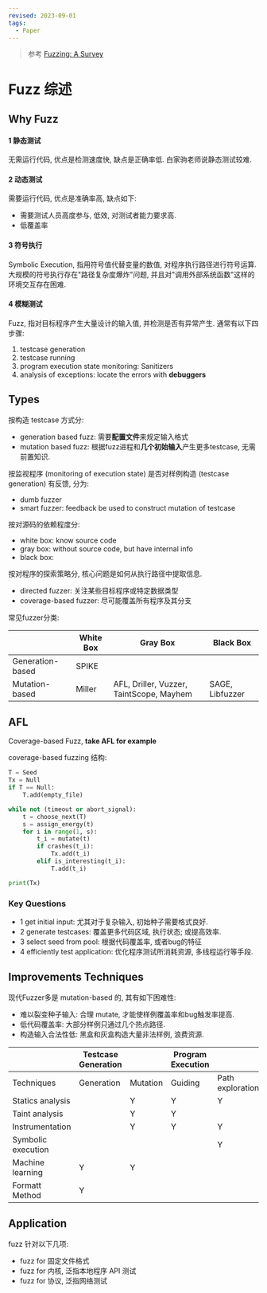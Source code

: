 ```yaml
---
revised: 2023-09-01
tags:
  - Paper
---
```

> 参考 [Fuzzing: A Survey](../../../paper/Fuzzing%20a%20survey.pdf)

# Fuzz 综述

## Why Fuzz

#### 1 静态测试 

无需运行代码, 优点是检测速度快, 缺点是正确率低. 白家驹老师说静态测试较难.

#### 2 动态测试

需要运行代码, 优点是准确率高, 缺点如下:
- 需要测试人员高度参与, 低效, 对测试者能力要求高.
- 低覆盖率

#### 3 符号执行

Symbolic Execution, 指用符号值代替变量的数值, 对程序执行路径进行符号运算. 大规模的符号执行存在"路径复杂度爆炸"问题, 并且对"调用外部系统函数"这样的环境交互存在困难.

#### 4 模糊测试

Fuzz, 指对目标程序产生大量设计的输入值, 并检测是否有异常产生. 通常有以下四步骤:
1. testcase generation
2. testcase running
3. program execution state monitoring: Sanitizers
4. analysis of exceptions: locate the errors with **debuggers**

## Types

按构造 testcase 方式分:
- generation based fuzz: 需要**配置文件**来规定输入格式
- mutation based fuzz: 根据fuzz进程和**几个初始输入**产生更多testcase, 无需前置知识.

按监视程序 (monitoring of execution state) 是否对样例构造 (testcase generation) 有反馈, 分为:
- dumb fuzzer
- smart fuzzer: feedback be used to construct mutation of testcase

按对源码的依赖程度分:
- white box: know source code
- gray box: without source code, but have internal info
- black box:

按对程序的探索策略分, 核心问题是如何从执行路径中提取信息.
- directed fuzzer: 关注某些目标程序或特定数据类型
- coverage-based fuzzer: 尽可能覆盖所有程序及其分支  

常见fuzzer分类:  

|                  | White Box | Gray Box                                 | Black Box |
| ---------------- | --------- | ---------------------------------------- | --------- |
| Generation-based | SPIKE     |                                          |           |
| Mutation-based   | Miller    | AFL, Driller, Vuzzer, TaintScope, Mayhem | SAGE, Libfuzzer          |

## AFL

Coverage-based Fuzz, **take AFL for example**

coverage-based fuzzing 结构:

```python
T = Seed
Tx = Null
if T == Null:
	T.add(empty_file)

while not (timeout or abort_signal):
	t = choose_next(T)
	s = assign_energy(t)
	for i in range(1, s):
		t_i = mutate(t)
		if crashes(t_i):
			Tx.add(t_i)
		elif is_interesting(t_i):
			T.add(t_i)

print(Tx)
```

### Key Questions

- 1 get initial input: 尤其对于复杂输入, 初始种子需要格式良好.
- 2 generate testcases: 覆盖更多代码区域, 执行状态; 或提高效率.
- 3 select seed from pool: 根据代码覆盖率, 或者bug的特征
- 4 efficiently test application: 优化程序测试所消耗资源, 多线程运行等手段.

## Improvements Techniques

现代Fuzzer多是 mutation-based 的, 其有如下困难性:
- 难以裂变种子输入: 合理 mutate, 才能使样例覆盖率和bug触发率提高.
- 低代码覆盖率: 大部分样例只通过几个热点路径.
- 构造输入合法性低: 黑盒和灰盒构造大量非法样例, 浪费资源.

|                    | Testcase Generation |          | Program Execution |                  |
| ------------------ | ------------------- | -------- | ----------------- | ---------------- |
| Techniques         | Generation          | Mutation | Guiding           | Path exploration |
| Statics analysis   |                     | Y        | Y                 | Y                |
| Taint analysis     |                     | Y        | Y                 |                  |
| Instrumentation    |                     | Y        | Y                 | Y                |
| Symbolic execution |                     |          |                   | Y                |
| Machine learning   | Y                   | Y        |                   |                  |
| Formatt Method     | Y                    |          |                   |                  |

## Application

fuzz 针对以下几项:
- fuzz for 固定文件格式
- fuzz for 内核, 泛指本地程序 API 测试
- fuzz for 协议, 泛指网络测试
